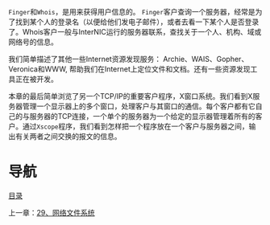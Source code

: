 `Finger`和`Whois`，是用来获得用户信息的。 `Finger`客户查询一个服务器，经常是为了找到某个人的登录名（以便给他们发电子邮件），或者去看一下某个人是否登录了。Whois客户一般与InterNIC运行的服务器联系，查找关于一个人、机构、域或网络号的信息。
    
我们简单描述了其他一些Internet资源发现服务： Archie、WAIS、Gopher、Veronica和WWW, 帮助我们在Internet上定位文件和文档。还有一些资源发现工具正在被开发。
    
本章的最后简单浏览了另一个TCP/IP的重要客户程序，X窗口系统。我们看到X服务器管理一个显示器上的多个窗口，处理客户与其窗口的通信。每个客户都有它自己的与服务器的TCP连接，一个单个的服务器为一个给定的显示器管理着所有的客户。通过`Xscope`程序，我们看到怎样把一个程序放在一个客户与服务器之间，输出有关两者之间交换的报文的信息。

# 导航

[目录](README.md)

上一章：[29、网络文件系统](29、网络文件系统.md)
